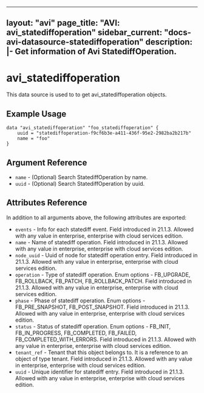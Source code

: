 <!--
    Copyright 2021 VMware, Inc.
    SPDX-License-Identifier: Mozilla Public License 2.0
-->
---
layout: "avi"
page_title: "AVI: avi_statediffoperation"
sidebar_current: "docs-avi-datasource-statediffoperation"
description: |-
  Get information of Avi StatediffOperation.
---

# avi_statediffoperation

This data source is used to to get avi_statediffoperation objects.

## Example Usage

```hcl
data "avi_statediffoperation" "foo_statediffoperation" {
    uuid = "statediffoperation-f9cf6b3e-a411-436f-95e2-2982ba2b217b"
    name = "foo"
}
```

## Argument Reference

* `name` - (Optional) Search StatediffOperation by name.
* `uuid` - (Optional) Search StatediffOperation by uuid.

## Attributes Reference

In addition to all arguments above, the following attributes are exported:

* `events` - Info for each statediff event. Field introduced in 21.1.3. Allowed with any value in enterprise, enterprise with cloud services edition.
* `name` - Name of statediff operation. Field introduced in 21.1.3. Allowed with any value in enterprise, enterprise with cloud services edition.
* `node_uuid` - Uuid of node for statediff operation entry. Field introduced in 21.1.3. Allowed with any value in enterprise, enterprise with cloud services edition.
* `operation` - Type of statediff operation. Enum options - FB_UPGRADE, FB_ROLLBACK, FB_PATCH, FB_ROLLBACK_PATCH. Field introduced in 21.1.3. Allowed with any value in enterprise, enterprise with cloud services edition.
* `phase` - Phase of statediff operation. Enum options - FB_PRE_SNAPSHOT, FB_POST_SNAPSHOT. Field introduced in 21.1.3. Allowed with any value in enterprise, enterprise with cloud services edition.
* `status` - Status of statediff operation. Enum options - FB_INIT, FB_IN_PROGRESS, FB_COMPLETED, FB_FAILED, FB_COMPLETED_WITH_ERRORS. Field introduced in 21.1.3. Allowed with any value in enterprise, enterprise with cloud services edition.
* `tenant_ref` - Tenant that this object belongs to. It is a reference to an object of type tenant. Field introduced in 21.1.3. Allowed with any value in enterprise, enterprise with cloud services edition.
* `uuid` - Unique identifier for statediff entry. Field introduced in 21.1.3. Allowed with any value in enterprise, enterprise with cloud services edition.

